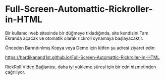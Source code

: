 # Full-Screen-Automattic-Rickroller-in-HTML
Bir kullanıcı web sitesinde bir düğmeye tıkladığında, site kendisini Tam Ekranda açacak ve otomatik olarak rickroll oynamaya başlayacaktır.

Önceden Barındırılmış Kopya veya Demo için lütfen şu adresi ziyaret edin:

https://hardikanand1st.github.io/Full-Screen-Automattic-Rickroller-in-HTML

RickRoll Video Bağlantısı, daha iyi yükleme süresi için bir cdn hizmetinden çağrılıyor.
